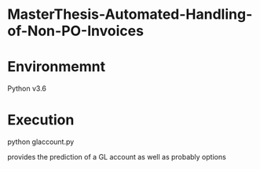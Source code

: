 # MasterThesis-Automated-Handling-of-Non-PO-Invoices

# Environmemnt
Python v3.6

# Execution
python glaccount.py

provides the prediction of a GL account as well as probably options
